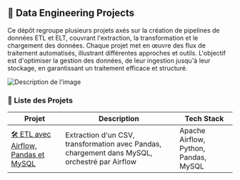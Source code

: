 ## 🚀 Data Engineering Projects

Ce dépôt regroupe plusieurs projets axés sur la création de pipelines de données ETL et ELT, couvrant l'extraction, la transformation et le chargement des données. Chaque projet met en œuvre des flux de traitement automatisés, illustrant différentes approches et outils. L'objectif est d'optimiser la gestion des données, de leur ingestion jusqu'à leur stockage, en garantissant un traitement efficace et structuré.


![Description de l'image](https://media.licdn.com/dms/image/v2/D5612AQHzV0_vW8Mxiw/article-cover_image-shrink_600_2000/article-cover_image-shrink_600_2000/0/1703079710805?e=1746662400&v=beta&t=bEg4Qs2IXO-6N29gJnsSrCVaXmI4K03mvvh1J2DSWx8)

  

### 📂 Liste des Projets

| Projet | Description | Tech Stack |
|--------|------------|------------|
| [🛠 ETL avec Airflow, Pandas et MySQL](./Project_1/README.md) | Extraction d'un CSV, transformation avec Pandas, chargement dans MySQL, orchestré par Airflow | Apache Airflow, Python, Pandas, MySQL |

